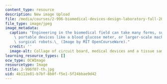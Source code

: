 ```yaml
---
content_type: resource
description: New image Upload
file: /media/courses/2-996-biomedical-devices-design-laboratory-fall-2007/4b112e81b7bf8b0ff5e15f24bbae9d42_2-996f07-th.jpg
file_type: image/jpeg
image_metadata:
  caption: "Engineering in the biomedical field can take many forms, such as designing\
    \ portable devices like a blood glucose meter, or larger-scale machines such as\
    \ surgical robots.\_ (Image by MIT OpenCourseWare)."
  credit: ''
  image-alt: Collage of circuit board, medical devices and a tissue sample.
learning_resource_types: []
ocw_type: OCWImage
resourcetype: Image
title: 2-996f07-th.jpg
uid: 4b112e81-b7bf-8b0f-f5e1-5f24bbae9d42
---
```

